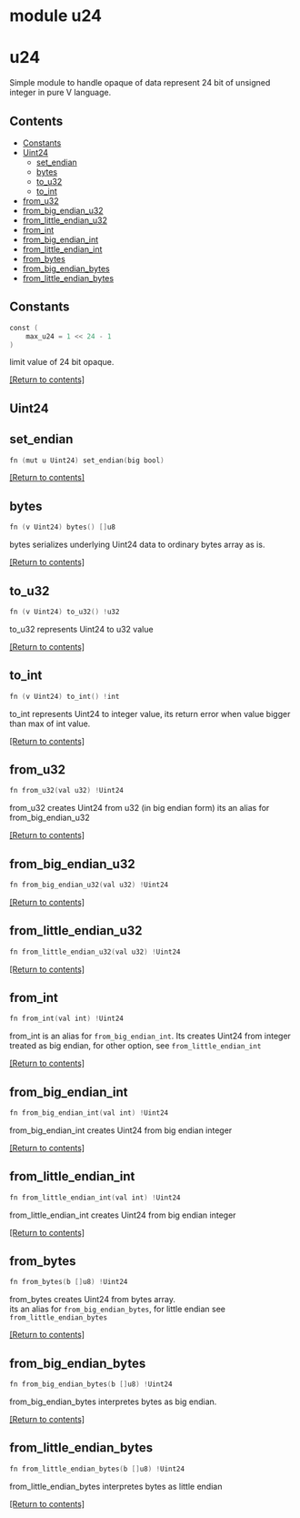 # module u24


# u24
Simple module to handle opaque of data represent 24 bit of unsigned integer in pure V language.


## Contents
- [Constants](#Constants)
- [Uint24](#Uint24)
  - [set_endian](#set_endian)
  - [bytes](#bytes)
  - [to_u32](#to_u32)
  - [to_int](#to_int)
- [from_u32](#from_u32)
- [from_big_endian_u32](#from_big_endian_u32)
- [from_little_endian_u32](#from_little_endian_u32)
- [from_int](#from_int)
- [from_big_endian_int](#from_big_endian_int)
- [from_little_endian_int](#from_little_endian_int)
- [from_bytes](#from_bytes)
- [from_big_endian_bytes](#from_big_endian_bytes)
- [from_little_endian_bytes](#from_little_endian_bytes)

## Constants
```v
const (
	max_u24 = 1 << 24 - 1
)
```

limit value of 24 bit opaque.  

[[Return to contents]](#Contents)

## Uint24
## set_endian
```v
fn (mut u Uint24) set_endian(big bool)
```


[[Return to contents]](#Contents)

## bytes
```v
fn (v Uint24) bytes() []u8
```

bytes serializes underlying Uint24 data to ordinary bytes array as is.  

[[Return to contents]](#Contents)

## to_u32
```v
fn (v Uint24) to_u32() !u32
```

to_u32 represents Uint24 to u32 value

[[Return to contents]](#Contents)

## to_int
```v
fn (v Uint24) to_int() !int
```

to_int represents Uint24 to integer value, its return error when value bigger than max of int value.  

[[Return to contents]](#Contents)

## from_u32
```v
fn from_u32(val u32) !Uint24
```

from_u32 creates Uint24 from u32 (in big endian form) its an alias for from_big_endian_u32

[[Return to contents]](#Contents)

## from_big_endian_u32
```v
fn from_big_endian_u32(val u32) !Uint24
```


[[Return to contents]](#Contents)

## from_little_endian_u32
```v
fn from_little_endian_u32(val u32) !Uint24
```


[[Return to contents]](#Contents)

## from_int
```v
fn from_int(val int) !Uint24
```

from_int is an alias for `from_big_endian_int`. Its creates Uint24 from integer treated as big endian, for other option, see `from_little_endian_int`

[[Return to contents]](#Contents)

## from_big_endian_int
```v
fn from_big_endian_int(val int) !Uint24
```

from_big_endian_int creates Uint24 from big endian integer

[[Return to contents]](#Contents)

## from_little_endian_int
```v
fn from_little_endian_int(val int) !Uint24
```

from_little_endian_int creates Uint24 from big endian integer

[[Return to contents]](#Contents)

## from_bytes
```v
fn from_bytes(b []u8) !Uint24
```

from_bytes creates Uint24 from bytes array.  
its an alias for `from_big_endian_bytes`, for little endian see `from_little_endian_bytes`

[[Return to contents]](#Contents)

## from_big_endian_bytes
```v
fn from_big_endian_bytes(b []u8) !Uint24
```

from_big_endian_bytes interpretes bytes as big endian.  

[[Return to contents]](#Contents)

## from_little_endian_bytes
```v
fn from_little_endian_bytes(b []u8) !Uint24
```

from_little_endian_bytes interpretes bytes as little endian

[[Return to contents]](#Contents)

